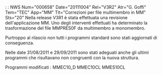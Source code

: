  :  : NWS Num="000658" Date="20111004" Rel="V3R2" Atr="G. Goffi" Tem="TEC" App="MM" Tit="Correzioni per file multimembro in MM" Sts="20"
Nella release V3R1 è stata effettuata una revisione dell'applicazione MM.
Uno degli interventi effettuati ha determinato la trasformazione del file MMPRES0F da multimembro a
monomembro.

Purtroppo al rilascio non tutti i programmi standard sono stati aggiornati di conseguenza.

Nelle date 31/08/2011 e 29/09/2011 sono stati adeguati anche gli ultimi programmi che risultavano non congruenti con la nuova struttura.

Programmi modificati : 
MMEC10_D
MMEC10CL
MMES10CL
